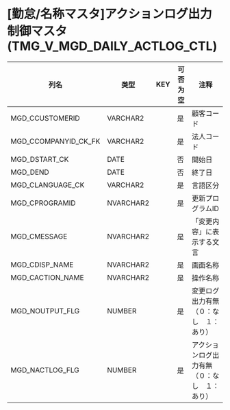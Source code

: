 # [勤怠/名称マスタ]アクションログ出力制御マスタ(TMG_V_MGD_DAILY_ACTLOG_CTL)
| 列名   | 类型   | KEY  | 可否为空 | 注释   |
| ---- | ---- | ---- | ---- | ---- |
|MGD_CCUSTOMERID|VARCHAR2||是|顧客コード|
|MGD_CCOMPANYID_CK_FK|VARCHAR2||是|法人コード|
|MGD_DSTART_CK|DATE||否|開始日|
|MGD_DEND|DATE||否|終了日|
|MGD_CLANGUAGE_CK|VARCHAR2||是|言語区分|
|MGD_CPROGRAMID|NVARCHAR2||是|更新プログラムID|
|MGD_CMESSAGE|NVARCHAR2||是|「変更内容」に表示する文言|
|MGD_CDISP_NAME|NVARCHAR2||是|画面名称|
|MGD_CACTION_NAME|NVARCHAR2||是|操作名称|
|MGD_NOUTPUT_FLG|NUMBER||是|変更ログ出力有無（０：なし　１：あり）|
|MGD_NACTLOG_FLG|NUMBER||是|アクションログ出力有無（０：なし　１：あり）|
